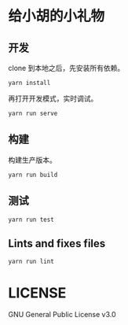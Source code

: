 # 给小胡的小礼物

## 开发

clone 到本地之后，先安装所有依赖。

```
yarn install
```

再打开开发模式，实时调试。

```
yarn run serve
```

## 构建

构建生产版本。

```
yarn run build
```

## 测试

```
yarn run test
```

## Lints and fixes files

```
yarn run lint
```

# LICENSE

GNU General Public License v3.0

